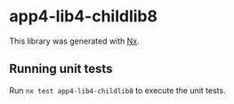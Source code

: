 # app4-lib4-childlib8

This library was generated with [Nx](https://nx.dev).

## Running unit tests

Run `nx test app4-lib4-childlib8` to execute the unit tests.
